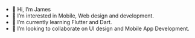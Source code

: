 - 👋 Hi, I’m James
- 👀 I’m interested in Mobile, Web design and development. 
- 🌱 I’m currently learning Flutter and Dart.
- 💞️ I’m looking to collaborate on UI design and Mobile App Development.

<!---
emenikecj/emenikecj is a ✨ special ✨ repository because its `README.md` (this file) appears on your GitHub profile.
You can click the Preview link to take a look at your changes.
--->
